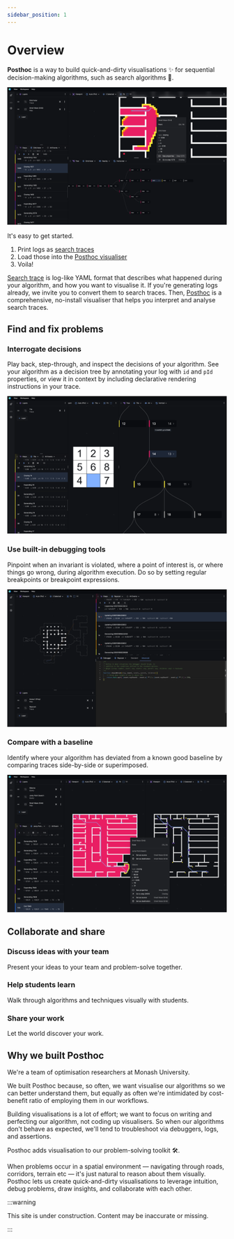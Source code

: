 ```yaml
---
sidebar_position: 1
---
```


# Overview

**Posthoc** is a way to build quick-and-dirty visualisations ✨ for sequential decision-making algorithms, such as search algorithms 🚀.

![Alt text](image-1.png)

It's easy to get started.

1. Print logs as [search traces](./3-search-trace)
2. Load those into the [Posthoc visualiser](./2-visualiser)
3. Voila!

[Search trace](./3-search-trace) is log-like YAML format that describes what happened during your algorithm, and how you want to visualise it. If you're generating logs already, we invite you to convert them to search traces. Then, [Posthoc](./2-visualiser) is a comprehensive, no-install visualiser that helps you interpret and analyse search traces.

## Find and fix problems

### Interrogate decisions

Play back, step-through, and inspect the decisions of your algorithm. See your algorithm as a decision tree by annotating your log with `id` and `pId` properties, or view it in context by including declarative rendering instructions in your trace.

![9 tile](image-2.png)

### Use built-in debugging tools

Pinpoint when an invariant is violated, where a point of interest is, or where things go wrong, during algorithm execution. Do so by setting regular breakpoints or breakpoint expressions.

![Rayscan debugging](image-3.png)

### Compare with a baseline

Identify where your algorithm has deviated from a known good baseline by comparing traces side-by-side or superimposed.

![Comparison](image-4.png)

## Collaborate and share

### Discuss ideas with your team

Present your ideas to your team and problem-solve together.

### Help students learn

Walk through algorithms and techniques visually with students.

### Share your work

Let the world discover your work.

## Why we built Posthoc

We're a team of optimisation researchers at Monash University.

We built Posthoc because, so often, we want visualise our algorithms so we can better understand them, but equally as often we're intimidated by cost-benefit ratio of employing them in our workflows.

Building visualisations is a lot of effort; we want to focus on writing and perfecting our algorithm, not coding up visualisers. So when our algorithms don't behave as expected, we'll tend to troubleshoot via debuggers, logs, and assertions.

Posthoc adds visualisation to our problem-solving toolkit 🛠️.

When problems occur in a spatial environment &mdash; navigating through roads, corridors, terrain etc &mdash; it's just natural to reason about them visually. Posthoc lets us create quick-and-dirty visualisations to leverage intuition, debug problems, draw insights, and collaborate with each other.

:::warning

This site is under construction. Content may be inaccurate or missing.

:::
